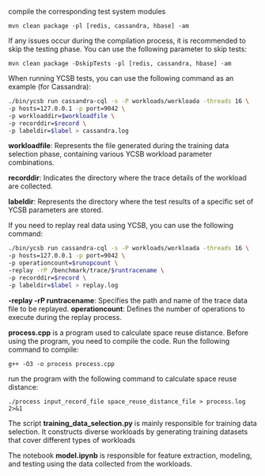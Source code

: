 compile the corresponding test system modules

`mvn clean package -pl [redis, cassandra, hbase] -am`

If any issues occur during the compilation process, it is recommended to skip the testing phase. You can use the following parameter to skip tests:

`mvn clean package -DskipTests -pl [redis, cassandra, hbase] -am`


When running YCSB tests, you can use the following command as an example (for Cassandra):

```bash
./bin/ycsb run cassandra-cql -s -P workloads/workloada -threads 16 \
-p hosts=127.0.0.1 -p port=9042 \
-p workloaddir=$workloadfile \
-p recorddir=$record \
-p labeldir=$label > cassandra.log
```

**workloadfile**: Represents the file generated during the training data selection phase, containing various YCSB workload parameter combinations.

**recorddir**: Indicates the directory where the trace details of the workload are collected.

**labeldir**: Represents the directory where the test results of a specific set of YCSB parameters are stored.


If you need to replay real data using YCSB, you can use the following command:

```bash
./bin/ycsb run cassandra-cql -s -P workloads/workloada -threads 16 \
-p hosts=127.0.0.1 -p port=9042 \
-p operationcount=$runopcount \
-replay -rP /benchmark/trace/$runtracename \
-p recorddir=$record \
-p labeldir=$label > replay.log
```

**-replay -rP runtracename**: Specifies the path and name of the trace data file to be replayed.
**operationcount**: Defines the number of operations to execute during the replay process.


**process.cpp** is a program used to calculate space reuse distance.
Before using the program, you need to compile the code. Run the following command to compile:

`g++ -O3 -o process process.cpp`

run the program with the following command to calculate space reuse distance:

`./process input_record_file space_reuse_distance_file > process.log 2>&1`

The script **training_data_selection.py** is mainly responsible for training data selection. It constructs diverse workloads by generating training datasets that cover different types of workloads

The notebook **model.ipynb** is responsible for feature extraction, modeling, and testing using the data collected from the workloads.
